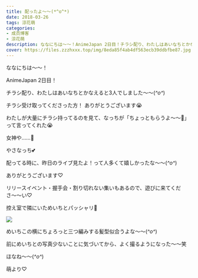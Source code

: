 ```yaml
---
title: 配ったよ～～(*^o^*)
date: 2018-03-26
tags: 涼花萌
categories: 
- 成员博客
- 涼花萌
description: ななにちは〜〜！AnimeJapan 2日目！チラシ配り、わたしはあいなちとかなえると3人でしました〜〜(*^o^*)チラシ受け取ってくださった方！ありがとうござい...
cover: https://files.zzzhxxx.top/img/8eda85f4ab4df563ecb39ddbfbe87.jpg 
---
```







ななにちは〜〜！





AnimeJapan 2日目！





チラシ配り、わたしはあいなちとかなえると3人でしました〜〜(*^o^*)







チラシ受け取ってくださった方！
ありがとうございます😭








わたしが大量にチラシ持ってるのを見て、なっちが「ちょっともらうよ〜〜🤗」って言ってくれた😭






女神や……👼




やさなっち💕









配ってる時に、昨日のライブ見たよ！って人多くて嬉しかったな〜〜(*^o^*)




ありがとうございます♡







リリースイベント・握手会・割り切れない集いもあるので、遊びに来てくださ〜〜い♡
















控え室で隣にいためいちとパッシャリ📸




![](https://files.zzzhxxx.top/img/8eda85f4ab4df563ecb39ddbfbe87.jpg)








めいちこの横にちょろっと三つ編みする髪型似合うよな〜〜(*^o^*)





前にめいちとの写真少ないことに気づいてから、よく撮るようになった〜〜笑














ほなね〜〜(*^o^*)







萌より♡


